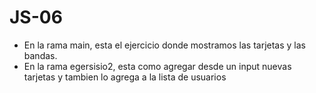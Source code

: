 # JS-06
- En la rama main, esta el ejercicio donde mostramos las tarjetas y las bandas.
- En la rama egersisio2, esta como agregar desde un input nuevas tarjetas y tambien lo agrega a la lista de usuarios